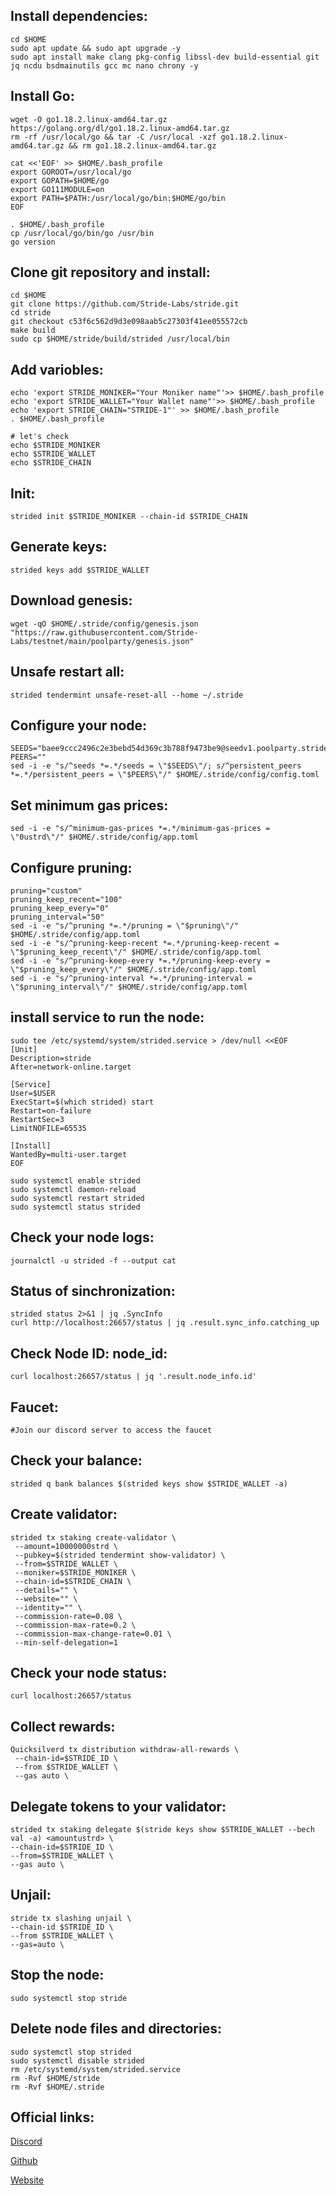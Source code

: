 ## Install dependencies:
```
cd $HOME
sudo apt update && sudo apt upgrade -y
sudo apt install make clang pkg-config libssl-dev build-essential git jq ncdu bsdmainutils gcc mc nano chrony -y
```

## Install Go:
```
wget -O go1.18.2.linux-amd64.tar.gz https://golang.org/dl/go1.18.2.linux-amd64.tar.gz
rm -rf /usr/local/go && tar -C /usr/local -xzf go1.18.2.linux-amd64.tar.gz && rm go1.18.2.linux-amd64.tar.gz

cat <<'EOF' >> $HOME/.bash_profile
export GOROOT=/usr/local/go
export GOPATH=$HOME/go
export GO111MODULE=on
export PATH=$PATH:/usr/local/go/bin:$HOME/go/bin
EOF

. $HOME/.bash_profile
cp /usr/local/go/bin/go /usr/bin
go version
```

## Clone git repository and install:
```
cd $HOME
git clone https://github.com/Stride-Labs/stride.git
cd stride
git checkout c53f6c562d9d3e098aab5c27303f41ee055572cb
make build
sudo cp $HOME/stride/build/strided /usr/local/bin
```
## Add variobles:
```
echo 'export STRIDE_MONIKER="Your Moniker name"'>> $HOME/.bash_profile
echo 'export STRIDE_WALLET="Your Wallet name"'>> $HOME/.bash_profile
echo 'export STRIDE_CHAIN="STRIDE-1"' >> $HOME/.bash_profile
. $HOME/.bash_profile

# let's check
echo $STRIDE_MONIKER
echo $STRIDE_WALLET
echo $STRIDE_CHAIN
```

## Init:
```
strided init $STRIDE_MONIKER --chain-id $STRIDE_CHAIN
```
## Generate keys:
```
strided keys add $STRIDE_WALLET
```
## Download genesis:
```
wget -qO $HOME/.stride/config/genesis.json "https://raw.githubusercontent.com/Stride-Labs/testnet/main/poolparty/genesis.json"
```

## Unsafe restart all:
```
strided tendermint unsafe-reset-all --home ~/.stride
```

## Configure your node:
```
SEEDS="baee9ccc2496c2e3bebd54d369c3b788f9473be9@seedv1.poolparty.stridenet.co:26656"
PEERS=""
sed -i -e "s/^seeds *=.*/seeds = \"$SEEDS\"/; s/^persistent_peers *=.*/persistent_peers = \"$PEERS\"/" $HOME/.stride/config/config.toml
```

## Set minimum gas prices:
```
sed -i -e "s/^minimum-gas-prices *=.*/minimum-gas-prices = \"0ustrd\"/" $HOME/.stride/config/app.toml
```
## Configure pruning:
```
pruning="custom"
pruning_keep_recent="100"
pruning_keep_every="0"
pruning_interval="50"
sed -i -e "s/^pruning *=.*/pruning = \"$pruning\"/" $HOME/.stride/config/app.toml
sed -i -e "s/^pruning-keep-recent *=.*/pruning-keep-recent = \"$pruning_keep_recent\"/" $HOME/.stride/config/app.toml
sed -i -e "s/^pruning-keep-every *=.*/pruning-keep-every = \"$pruning_keep_every\"/" $HOME/.stride/config/app.toml
sed -i -e "s/^pruning-interval *=.*/pruning-interval = \"$pruning_interval\"/" $HOME/.stride/config/app.toml
```
## install service to run the node:
```
sudo tee /etc/systemd/system/strided.service > /dev/null <<EOF
[Unit]
Description=stride
After=network-online.target

[Service]
User=$USER
ExecStart=$(which strided) start
Restart=on-failure
RestartSec=3
LimitNOFILE=65535

[Install]
WantedBy=multi-user.target
EOF

sudo systemctl enable strided
sudo systemctl daemon-reload
sudo systemctl restart strided
sudo systemctl status strided
```

## Check your node logs:
```
journalctl -u strided -f --output cat
```
## Status of sinchronization:
```
strided status 2>&1 | jq .SyncInfo
curl http://localhost:26657/status | jq .result.sync_info.catching_up
```
## Check Node ID: node_id:
```
curl localhost:26657/status | jq '.result.node_info.id'
```
## Faucet:
```
#Join our discord server to access the faucet
```
## Сheck your balance:
```
strided q bank balances $(strided keys show $STRIDE_WALLET -a)
```
## Create validator:
```
strided tx staking create-validator \
 --amount=10000000strd \
 --pubkey=$(strided tendermint show-validator) \
 --from=$STRIDE_WALLET \
 --moniker=$STRIDE_MONIKER \
 --chain-id=$STRIDE_CHAIN \
 --details="" \
 --website="" \
 --identity="" \
 --commission-rate=0.08 \
 --commission-max-rate=0.2 \
 --commission-max-change-rate=0.01 \
 --min-self-delegation=1
```

## Check your node status:
```
curl localhost:26657/status
```
## Collect rewards:
```
Quicksilverd tx distribution withdraw-all-rewards \
 --chain-id=$STRIDE_ID \
 --from $STRIDE_WALLET \
 --gas auto \
```
## Delegate tokens to your validator:
```
strided tx staking delegate $(stride keys show $STRIDE_WALLET --bech val -a) <amountustrd> \
--chain-id=$STRIDE_ID \
--from=$STRIDE_WALLET \
--gas auto \
```

## Unjail:
```
stride tx slashing unjail \
--chain-id $STRIDE_ID \ 
--from $STRIDE_WALLET \ 
--gas=auto \ 
```
## Stop the node:
```
sudo systemctl stop stride
```
## Delete node files and directories:
```
sudo systemctl stop strided
sudo systemctl disable strided
rm /etc/systemd/system/strided.service
rm -Rvf $HOME/stride
rm -Rvf $HOME/.stride
```
## Official links:
  
[Discord](http://stride.zone/discord)

[Github](https://github.com/Stride-Labs/testnet)

[Website](https://stride.zone/)
